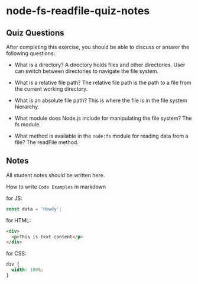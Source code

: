 # node-fs-readfile-quiz-notes

## Quiz Questions

After completing this exercise, you should be able to discuss or answer the following questions:

- What is a directory?
  A directory holds files and other directories. User can switch between directories to navigate the file system.

- What is a relative file path?
  The relative file path is the path to a file from the current working directory.

- What is an absolute file path?
  This is where the file is in the file system hierarchy.

- What module does Node.js include for manipulating the file system?
  The fs module.

- What method is available in the `node:fs` module for reading data from a file?
  The readFile method.

## Notes

All student notes should be written here.

How to write `Code Examples` in markdown

for JS:

```javascript
const data = 'Howdy';
```

for HTML:

```html
<div>
  <p>This is text content</p>
</div>
```

for CSS:

```css
div {
  width: 100%;
}
```
